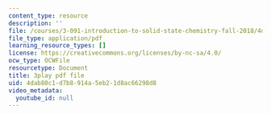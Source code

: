 ```yaml
---
content_type: resource
description: ''
file: /courses/3-091-introduction-to-solid-state-chemistry-fall-2018/4dab80c1d7b8914a5eb21d8ac66298d8_4vlOYGGWVKQ.pdf
file_type: application/pdf
learning_resource_types: []
license: https://creativecommons.org/licenses/by-nc-sa/4.0/
ocw_type: OCWFile
resourcetype: Document
title: 3play pdf file
uid: 4dab80c1-d7b8-914a-5eb2-1d8ac66298d8
video_metadata:
  youtube_id: null
---
```

